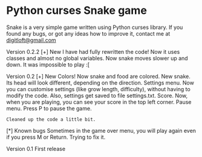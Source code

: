 Python curses Snake game
========================

Snake is a very simple game written using Python curses library.
If you found any bugs, or got any ideas how to improve it, contact me at digitloft@gmail.com

Version 0.2.2
[+] New
    I have had fully rewritten the code! Now it uses classes and almost no global variables.
    Now snake moves slower up and down. It was impossible to play :[

Version 0.2
[+] New
    Colors! Now snake and food are colored.
    New snake. Its head will look different, depending on the direction.
    Settings menu. Now you can customise settings (like grow length, difficulty), without having to modify the code.
        Also, settings get saved to file settings.txt.
    Score. Now, when you are playing, you can see your score in the top left corner.
    Pause menu. Press P to pause the game.
    
    Cleaned up the code a little bit.
[*] Known bugs
    Sometimes in the game over menu, you will play again even if you press M or Return. Trying to fix it.

Version 0.1
    First release


